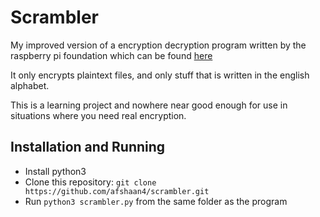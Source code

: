 # Scrambler
My improved version of a encryption decryption program written by the raspberry pi foundation which can be found [here](https://github.com/raspberrypilearning/secret-agent-chat)

It only encrypts plaintext files, and only stuff that is written in the english alphabet.

This is a learning project and nowhere near good enough for use in situations where you need real encryption.

## Installation and Running

* Install python3
* Clone this repository: `git clone https://github.com/afshaan4/scrambler.git`
* Run `python3 scrambler.py` from the same folder as the program
